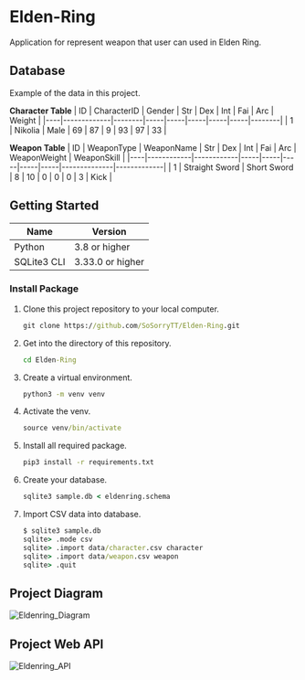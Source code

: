 # Elden-Ring
Application for represent weapon that user can used in Elden Ring.

## Database
Example of the data in this project.

**Character Table**
| ID | CharacterID | Gender | Str | Dex | Int | Fai | Arc | Weight |
|----|-------------|--------|-----|-----|-----|-----|-----|--------|
| 1 | Nikolia | Male | 69 | 87 | 9 | 93 | 97 | 33 |

**Weapon Table**
| ID | WeaponType | WeaponName | Str | Dex | Int | Fai | Arc | WeaponWeight | WeaponSkill |
|----|------------|------------|-----|-----|-----|-----|-----|--------------|-------------|
| 1 | Straight Sword | Short Sword | 8 | 10 | 0 | 0 | 0 | 3 | Kick |

## Getting Started
| Name | Version |
|------|---------|
| Python | 3.8 or higher |
| SQLite3 CLI | 3.33.0 or higher |

### Install Package
1. Clone this project repository to your local computer.
    ```cmd
    git clone https://github.com/SoSorryTT/Elden-Ring.git
    ```

2. Get into the directory of this repository.
    ```cmd
    cd Elden-Ring
    ```

3. Create a virtual environment.
    ```cmd
    python3 -m venv venv
    ```

4. Activate the venv.
    ```cmd
    source venv/bin/activate
    ```

5. Install all required package.
    ```cmd
    pip3 install -r requirements.txt
    ```

6. Create your database.
    ```cmd
    sqlite3 sample.db < eldenring.schema
    ```

7. Import CSV data into database.
    ```cmd
    $ sqlite3 sample.db
    sqlite> .mode csv
    sqlite> .import data/character.csv character
    sqlite> .import data/weapon.csv weapon
    sqlite> .quit

## Project Diagram
![Eldenring_Diagram](https://user-images.githubusercontent.com/78094917/165695538-dc30ed6c-90db-4213-a8e8-005a8127aa75.jpg)

## Project Web API
![Eldenring_API](https://github.com/SoSorryTT/Elden-Ring.wiki.git)
